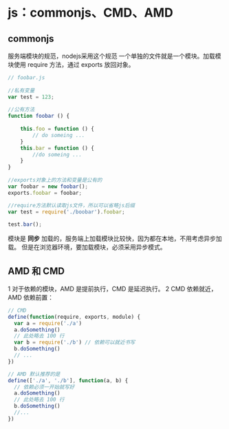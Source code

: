 # js：commonjs、CMD、AMD

## commonjs
服务端模块的规范，nodejs采用这个规范
一个单独的文件就是一个模块。加载模块使用 require 方法，通过 exports 放回对象。
```js
// foobar.js
 
//私有变量
var test = 123;
 
//公有方法
function foobar () {
 
    this.foo = function () {
        // do someing ...
    }
    this.bar = function () {
        //do someing ...
    }
}
 
//exports对象上的方法和变量是公有的
var foobar = new foobar();
exports.foobar = foobar;
```

```js
//require方法默认读取js文件，所以可以省略js后缀
var test = require('./boobar').foobar;
 
test.bar();
```

模块是 **同步** 加载的，服务端上加载模块比较快，因为都在本地，不用考虑异步加载。
但是在浏览器环境，要加载模块，必须采用异步模式。

## AMD 和 CMD
1 对于依赖的模块，AMD 是提前执行，CMD 是延迟执行。
2 CMD 依赖就近，AMD 依赖前置：
```js
// CMD
define(function(require, exports, module) {
  var a = require('./a')
  a.doSomething()   
  // 此处略去 100 行   
  var b = require('./b') // 依赖可以就近书写   
  b.doSomething()   
  // ... 
})

// AMD 默认推荐的是
define(['./a', './b'], function(a, b) {  
  // 依赖必须一开始就写好    
  a.doSomething()    
  // 此处略去 100 行   
  b.doSomething()    
  //...
})
```





